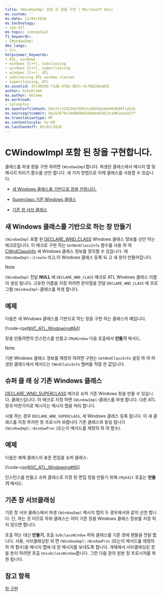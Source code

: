 ```yaml
---
title: CWindowImpl 포함 된 창을 구현 | Microsoft Docs
ms.custom: ''
ms.date: 11/04/2016
ms.technology:
- cpp-atl
ms.topic: conceptual
f1_keywords:
- CWindowImpl
dev_langs:
- C++
helpviewer_keywords:
- ATL, windows
- windows [C++], subclassing
- windows [C++], superclassing
- windows [C++], ATL
- subclassing ATL window classes
- superclassing, ATL
ms.assetid: 3fc40550-f1d6-4702-8b7c-4cf682b6a855
author: mikeblome
ms.author: mblome
ms.workload:
- cplusplus
ms.openlocfilehash: b9c1fc32d2265f6853c4dd34a3eb463609fca52b
ms.sourcegitcommit: be2a7679c2bd80968204dee03d13ca961eaa31ff
ms.translationtype: MT
ms.contentlocale: ko-KR
ms.lasthandoff: 05/03/2018
---
```

# <a name="implementing-a-window-with-cwindowimpl"></a>CWindowImpl 포함 된 창을 구현합니다.
클래스를 파생 창을 구현 하려면 `CWindowImpl`합니다. 파생된 클래스에서 메시지 맵 및 메시지 처리기 함수를 선언 합니다. 세 가지 방법으로 이제 클래스를 사용할 수 있습니다.  
  
-   [새 Windows 클래스를 기반으로 창을 만듭니다.](#_atl_creating_a_window_based_on_a_new_windows_class)  
  
-   [Superclass 기존 Windows 클래스](#_atl_superclassing_an_existing_windows_class)  
  
-   [기존 창 서브 클래스](#_atl_subclassing_an_existing_window)  
  
##  <a name="_atl_creating_a_window_based_on_a_new_windows_class"></a> 새 Windows 클래스를 기반으로 하는 창 만들기  
 `CWindowImpl` 포함 된 [DECLARE_WND_CLASS](reference/window-class-macros.md#declare_wnd_class) Windows 클래스 정보를 선언 하는 매크로입니다. 이 매크로 구현 하는 `GetWndClassInfo` 함수를 사용 하 여 [CWndClassInfo](../atl/reference/cwndclassinfo-class.md) 새 Windows 클래스 정보를 정의할 수 있습니다. 때 `CWindowImpl::Create` 라고,이 Windows 클래스 등록 되 고 새 창이 만들어집니다.  
  
> [!NOTE]
>  `CWindowImpl` 전달 **NULL** 에 `DECLARE_WND_CLASS` 매크로 ATL Windows 클래스 이름이 생성 됩니다. 고유한 이름을 지정 하려면 문자열을 전달 `DECLARE_WND_CLASS` 에 프로그램 `CWindowImpl`-클래스를 파생 합니다.  
  
## <a name="example"></a>예제  
 다음은 새 Windows 클래스를 기반으로 하는 창을 구현 하는 클래스의 예입니다.  
  
 [!code-cpp[NVC_ATL_Windowing#64](../atl/codesnippet/cpp/implementing-a-window-with-cwindowimpl_1.h)]  
  
 창을 만들려면의 인스턴스를 만들고 `CMyWindow` 다음 호출에서 **만들기** 메서드.  
  
> [!NOTE]
>  기본 Windows 클래스 정보를 재정의 하려면 구현는 `GetWndClassInfo` 설정 하 여 파생된 클래스에서 메서드는 `CWndClassInfo` 멤버를 적절 한 값입니다.  
  
##  <a name="_atl_superclassing_an_existing_windows_class"></a> 슈퍼 클 래 싱 기존 Windows 클래스  
 [DECLARE_WND_SUPERCLASS](reference/window-class-macros.md#declare_wnd_superclass) 매크로 슈퍼 기존 Windows 창을 만들 수 있습니다. 클래스입니다. 이 매크로 지정 하면 `CWindowImpl`-클래스를 파생 합니다. 다른 ATL 창과 마찬가지로 메시지는 메시지 맵을 처리 합니다.  
  
 사용 하는 경우 `DECLARE_WND_SUPERCLASS`, 새 Windows 클래스 등록 됩니다. 이 새 클래스를 지정 하지만 창 프로시저 바뀝니다 기존 클래스와 동일 됩니다 `CWindowImpl::WindowProc` (또는이 메서드를 재정의 하 여 함수).  
  
## <a name="example"></a>예제  
 다음은 예제 클래스의 표준 편집을 슈퍼 클래스:  
  
 [!code-cpp[NVC_ATL_Windowing#65](../atl/codesnippet/cpp/implementing-a-window-with-cwindowimpl_2.h)]  
  
 인스턴스를 만들고 슈퍼 클래스로 지정 된 편집 창을 만들기 위해 `CMyEdit` 호출는 **만들기** 메서드.  
  
##  <a name="_atl_subclassing_an_existing_window"></a> 기존 창 서브클래싱  
 기존 창 서브 클래스에서 파생 `CWindowImpl` 메시지 맵이 두 경우에서와 같이 선언 합니다. 단, 하는 것 이므로 하위 클래스는 이미 기존 창을 Windows 클래스 정보를 지정 하지 않으면 합니다.  
  
 호출 하는 대신 **만들기**, 호출 `SubclassWindow` 하위 클래스를 기존 창에 핸들을 전달 합니다. 사용, 서브클래싱된 되 면 `CWindowImpl::WindowProc` (또는이 메서드를 재정의 하 여 함수)을 메시지 맵에 대 한 메시지를 보내도록 합니다. 개체에서 서브클래싱된 창을 분리 하려면 호출 `UnsubclassWindow`합니다. 그런 다음 창의 원본 창 프로시저를 복원 됩니다.  
  
## <a name="see-also"></a>참고 항목  
 [창 구현](../atl/implementing-a-window.md)

